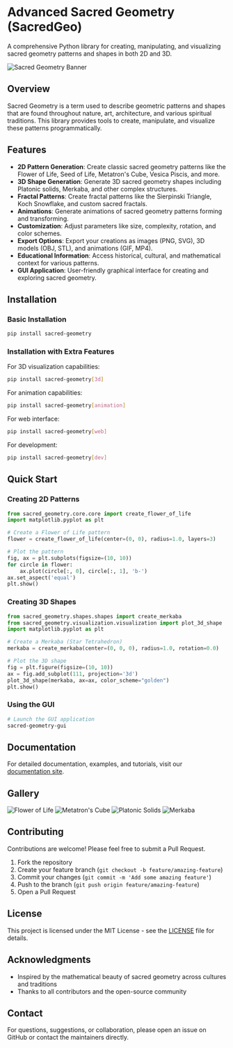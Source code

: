# Advanced Sacred Geometry (SacredGeo)

A comprehensive Python library for creating, manipulating, and visualizing sacred geometry patterns and shapes in both 2D and 3D.

![Sacred Geometry Banner](docs/images/banner.png)

## Overview

Sacred Geometry is a term used to describe geometric patterns and shapes that are found throughout nature, art, architecture, and various spiritual traditions. This library provides tools to create, manipulate, and visualize these patterns programmatically.

## Features

- **2D Pattern Generation**: Create classic sacred geometry patterns like the Flower of Life, Seed of Life, Metatron's Cube, Vesica Piscis, and more.
- **3D Shape Generation**: Generate 3D sacred geometry shapes including Platonic solids, Merkaba, and other complex structures.
- **Fractal Patterns**: Create fractal patterns like the Sierpinski Triangle, Koch Snowflake, and custom sacred fractals.
- **Animations**: Generate animations of sacred geometry patterns forming and transforming.
- **Customization**: Adjust parameters like size, complexity, rotation, and color schemes.
- **Export Options**: Export your creations as images (PNG, SVG), 3D models (OBJ, STL), and animations (GIF, MP4).
- **Educational Information**: Access historical, cultural, and mathematical context for various patterns.
- **GUI Application**: User-friendly graphical interface for creating and exploring sacred geometry.

## Installation

### Basic Installation

```bash
pip install sacred-geometry
```

### Installation with Extra Features

For 3D visualization capabilities:
```bash
pip install sacred-geometry[3d]
```

For animation capabilities:
```bash
pip install sacred-geometry[animation]
```

For web interface:
```bash
pip install sacred-geometry[web]
```

For development:
```bash
pip install sacred-geometry[dev]
```

## Quick Start

### Creating 2D Patterns

```python
from sacred_geometry.core.core import create_flower_of_life
import matplotlib.pyplot as plt

# Create a Flower of Life pattern
flower = create_flower_of_life(center=(0, 0), radius=1.0, layers=3)

# Plot the pattern
fig, ax = plt.subplots(figsize=(10, 10))
for circle in flower:
    ax.plot(circle[:, 0], circle[:, 1], 'b-')
ax.set_aspect('equal')
plt.show()
```

### Creating 3D Shapes

```python
from sacred_geometry.shapes.shapes import create_merkaba
from sacred_geometry.visualization.visualization import plot_3d_shape
import matplotlib.pyplot as plt

# Create a Merkaba (Star Tetrahedron)
merkaba = create_merkaba(center=(0, 0, 0), radius=1.0, rotation=0.0)

# Plot the 3D shape
fig = plt.figure(figsize=(10, 10))
ax = fig.add_subplot(111, projection='3d')
plot_3d_shape(merkaba, ax=ax, color_scheme="golden")
plt.show()
```

### Using the GUI

```bash
# Launch the GUI application
sacred-geometry-gui
```

## Documentation

For detailed documentation, examples, and tutorials, visit our [documentation site](https://sacred-geometry.readthedocs.io).

## Gallery

![Flower of Life](docs/images/flower_of_life.png)
![Metatron's Cube](docs/images/metatrons_cube.png)
![Platonic Solids](docs/images/platonic_solids.png)
![Merkaba](docs/images/merkaba.png)

## Contributing

Contributions are welcome! Please feel free to submit a Pull Request.

1. Fork the repository
2. Create your feature branch (`git checkout -b feature/amazing-feature`)
3. Commit your changes (`git commit -m 'Add some amazing feature'`)
4. Push to the branch (`git push origin feature/amazing-feature`)
5. Open a Pull Request

## License

This project is licensed under the MIT License - see the [LICENSE](LICENSE) file for details.

## Acknowledgments

- Inspired by the mathematical beauty of sacred geometry across cultures and traditions
- Thanks to all contributors and the open-source community

## Contact

For questions, suggestions, or collaboration, please open an issue on GitHub or contact the maintainers directly.
